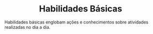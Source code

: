 <h1 align="center">Habilidades Básicas</h1>

Habilidades básicas englobam ações e conhecimentos sobre atividades realizadas no dia a dia.

